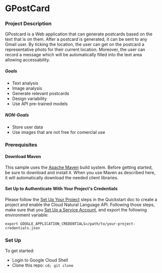 # GPostCard

### Project Description

GPostcard is a Web application that can generate postcards based on the text that is on them. After a postcard is generated, it can be sent to any Gmail user. By ticking the location, the user can get on the postcard a representative photo for their current location. Moreover, the user can record a message which will be automatically filled into the text area allowing accessability. 

##### Goals

* Text analysis
* Image analysis
* Generate relevant postcards
* Design variability
* Use API pre-trained models

##### NON-Goals

* Store user data
* Use images that are not free for comercial use

### Prerequisites

#### Download Maven

This sample uses the [Apache Maven](https://maven.apache.org/) build system. Before getting started, be sure to download and install it. When you use Maven as described here, it will automatically download the needed client libraries.

#### Set Up to Authenticate With Your Project's Credentials

Please follow the [Set Up Your Project](https://cloud.google.com/natural-language/docs/quickstart#set_up_your_project) steps in the Quickstart doc to create a project and enable the Cloud Natural Language API. Following those steps, make sure that you [Set Up a Service Account](https://cloud.google.com/docs/authentication#getting_credentials_for_server-centric_flow), and export the following environment variable:

`export GOOGLE_APPLICATION_CREDENTIALS=/path/to/your-project-credentials.json`

### Set Up

To get started:

* Login to Google Cloud Shell
* Clone this repo: `cd; git clone `



